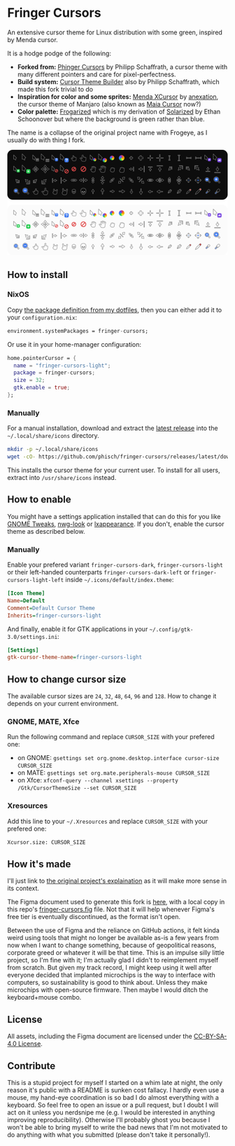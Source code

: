 # Fringer Cursors

An extensive cursor theme for Linux distribution with some green, inspired by Menda cursor.

It is a hodge podge of the following:

- **Forked from:** [Phinger Cursors](https://github.com/phisch/phinger-cursors) by Philipp Schaffrath, a cursor theme with many different pointers and care for pixel-perfectness.
- **Build system:** [Cursor Theme Builder](https://github.com/phisch/cursor-theme-builder) also by Philipp Schaffrath, which made this fork trivial to do
- **Inspiration for color and some sprites:** [Menda XCursor](https://www.gnome-look.org/p/999589) by [anexation](https://github.com/anexation/menda-cursor), the cursor theme of Manjaro (also known as [Maia Cursor](https://gitlab.manjaro.org/artwork/cursors/maia-cursor) now?)
- **Color palette:** [Frogarized](https://git.frogeye.fr/geoffrey/dotfiles/src/branch/main/common/frogarized) which is my derivation of [Solarized](https://ethanschoonover.com/solarized/) by Ethan Schoonover but where the background is green rather than blue.

The name is a collapse of the original project name with Frogeye, as I usually do with thing I fork.

![preview](assets/preview.png)

## How to install

### NixOS

Copy [the package definition from my dotfiles](https://git.frogeye.fr/geoffrey/dotfiles/src/branch/main/hm/desktop/cursor/default.nix),
then you can either add it to your `configuration.nix`:

<!-- TODO Permalink once dotfiles commit made -->

```nix
environment.systemPackages = fringer-cursors;
```

Or use it in your home-manager configuration:

```nix
home.pointerCursor = {
  name = "fringer-cursors-light";
  package = fringer-cursors;
  size = 32;
  gtk.enable = true;
};
```

### Manually

For a manual installation, download and extract the [latest release](https://github.com/phisch/fringer-cursors/releases/latest/download/fringer-cursors-variants.tar.bz2) into the `~/.local/share/icons` directory.

```sh
mkdir -p ~/.local/share/icons
wget -cO- https://github.com/phisch/fringer-cursors/releases/latest/download/fringer-cursors-variants.tar.bz2 | tar xfj - -C ~/.local/share/icons
```

This installs the cursor theme for your current user. To install for all users, extract into `/usr/share/icons` instead.

## How to enable

You might have a settings application installed that can do this for you like [GNOME Tweaks](https://gitlab.gnome.org/GNOME/gnome-tweaks), [nwg-look](https://github.com/nwg-piotr/nwg-look) or [lxappearance](https://wiki.lxde.org/en/LXAppearance). If you don't, enable the cursor theme as described below.

### Manually

Enable your prefered variant `fringer-cursors-dark`, `fringer-cursors-light` or their left-handed counterparts `fringer-cursors-dark-left` or `fringer-cursors-light-left` inside `~/.icons/default/index.theme`:

```ini
[Icon Theme]
Name=Default
Comment=Default Cursor Theme
Inherits=fringer-cursors-light
```

And finally, enable it for GTK applications in your `~/.config/gtk-3.0/settings.ini`:

```ini
[Settings]
gtk-cursor-theme-name=fringer-cursors-light
```

## How to change cursor size

The available cursor sizes are `24`, `32`, `48`, `64`, `96` and `128`. How to change it depends on your current environment.

### GNOME, MATE, Xfce

Run the following command and replace `CURSOR_SIZE` with your prefered one:

- on GNOME: `gsettings set org.gnome.desktop.interface cursor-size CURSOR_SIZE`
- on MATE: `gsettings set org.mate.peripherals-mouse CURSOR_SIZE`
- on Xfce: `xfconf-query --channel xsettings --property /Gtk/CursorThemeSize --set CURSOR_SIZE`

### Xresources

Add this line to your `~/.Xresources` and replace `CURSOR_SIZE` with your prefered one:

```sh
Xcursor.size: CURSOR_SIZE
```

## How it's made

I'll just link to [the original project's explaination](https://github.com/phisch/phinger-cursors/blob/1e674f9a86d768de9f7dc93bb6d9685e25ce9655/README.md#how-its-made) as it will make more sense in its context.

The Figma document used to generate this fork is [here](https://www.figma.com/design/bbaYMGaR5jRuXt1UjfBZwp/fringer-cursors), with a local copy in this repo's [fringer-cursors.fig](fringer-cursors.fig) file.
Not that it will help whenever Figma's free tier is eventually discontinued, as the format isn't open.

Between the use of Figma and the reliance on GitHub actions, it felt kinda weird using tools that might no longer be available as-is a few years from now when I want to change something, because of geopolitical reasons, corporate greed or whatever it will be that time.
This is an impulse silly little project, so I'm fine with it; I'm actually glad I didn't to reimplement myself from scratch.
But given my track record, I might keep using it well after everyone decided that implanted microchips is the way to interface with computers, so sustainability is good to think about.
Unless they make microchips with open-source firmware.
Then maybe I would ditch the keyboard+mouse combo.

## License

All assets, including the Figma document are licensed under the [CC-BY-SA-4.0 License](LICENSE).

## Contribute

This is a stupid project for myself I started on a whim late at night, the only reason it's public with a README is sunken cost fallacy.
I hardly even use a mouse, my hand-eye coordination is so bad I do almost everything with a keyboard.
So feel free to open an issue or a pull request, but I doubt I will act on it unless you nerdsnipe me (e.g. I would be interested in anything improving reproducibility).
Otherwise I'll probably ghost you because I won't be able to bring myself to write the bad news that I'm not motivated to do anything with what you submitted (please don't take it personally!).
